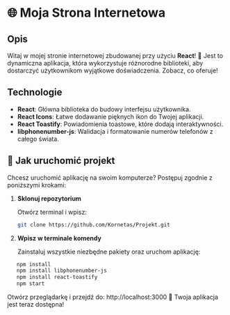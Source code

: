 # 🌐 Moja Strona Internetowa

## Opis

Witaj w mojej stronie internetowej zbudowanej przy użyciu **React**! 🌟 Jest to dynamiczna aplikacja, która wykorzystuje różnorodne biblioteki, aby dostarczyć użytkownikom wyjątkowe doświadczenia. Zobacz, co oferuje!

## Technologie

- **React**: Główna biblioteka do budowy interfejsu użytkownika.
- **React Icons**: Łatwe dodawanie pięknych ikon do Twojej aplikacji.
- **React Toastify**: Powiadomienia toastowe, które dodają interaktywności.
- **libphonenumber-js**: Walidacja i formatowanie numerów telefonów z całego świata.

## 🚀 Jak uruchomić projekt

Chcesz uruchomić aplikację na swoim komputerze? Postępuj zgodnie z poniższymi krokami:

1. **Sklonuj repozytorium**
 
   Otwórz terminal i wpisz:
   ```bash
   git clone https://github.com/Kornetas/Projekt.git

3. **Wpisz w terminale komendy**
   
   Zainstaluj wszystkie niezbędne pakiety oraz uruchom aplikację:

  ```bash
     npm install
     npm install libphonenumber-js
     npm install react-toastify
     npm start
```

  Otwórz przeglądarkę i przejdź do: http://localhost:3000
🎉 Twoja aplikacja jest teraz dostępna!
